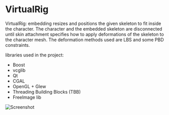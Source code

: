 VirtualRig
===================================

VirtualRig: embedding resizes and positions the given skeleton to fit inside the character. The character and the embedded skeleton are disconnected until skin attachment specifies how to apply deformations of the skeleton to the character mesh. The deformation methods used are LBS and some PBD constraints.

libraries used in the project:
- Boost
- vcglib
- Qt
- CGAL
- OpenGL + Glew
- Threading Building Blocks (TBB)
- FreeImage lib 

![Screenshot](https://github.com/NadineAB/VirtualRig/blob/master/Screen%20Shot.png)
